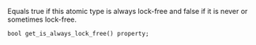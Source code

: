 Equals true if this atomic type is always lock-free and false if it is never or sometimes lock-free. 

```nvgt
bool get_is_always_lock_free() property;
```
